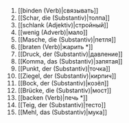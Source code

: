 1. [[binden (Verb)|связывать]]
2. [[Schar, die (Substantiv)|толпа]]
3. [[schlank (Adjektiv)|стройный]]
4. [[wenig (Adverb)|мало]]
5. [[Masche, die (Substantiv)|петля]]
6. [[braten (Verb)|жарить *]]
7. [[Druck, der (Substantiv)|давление]]
8. [[Komma, das (Substantiv)|запятая]]
9. [[Punkt, der (Substantiv)|точка]]
10. [[Ziegel, der (Substantiv)|кирпич]]
11. [[Bock, der (Substantiv)|козёл]]
12. [[Brücke, die (Substantiv)|мост]]
13. [[backen (Verb)|печь *]]
14. [[Teig, der (Substantiv)|тесто]]
15. [[Mehl, das (Substantiv)|мука]]
